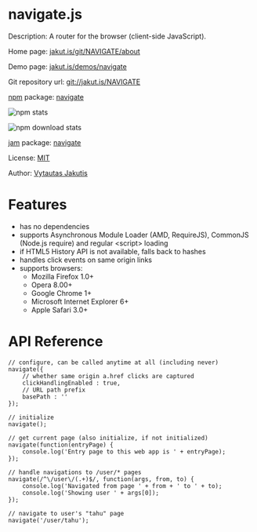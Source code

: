 # navigate.js

Description: A router for the browser (client-side JavaScript).

Home page: [jakut.is/git/NAVIGATE/about](https://jakut.is/git/NAVIGATE/about/)

Demo page: [jakut.is/demos/navigate](https://jakut.is/demos/navigate/)

Git repository url: [git://jakut.is/NAVIGATE](git://jakut.is/NAVIGATE)

[npm](https://npmjs.org) package: [navigate](https://npmjs.org/package/navigate)

![npm stats](https://nodei.co/npm/navigate.png)

![npm download stats](https://nodei.co/npm-dl/navigate.png?months=9)

[jam](http://jamjs.org) package: [navigate](http://jamjs.org/packages/#/details/navigate)

License: [MIT](https://jakut.is/git/NAVIGATE/plain/LICENSE)

Author: [Vytautas Jakutis](https://jakut.is)

# Features

* has no dependencies
* supports Asynchronous Module Loader (AMD, RequireJS), CommonJS (Node.js require) and regular &lt;script&gt; loading
* if HTML5 History API is not available, falls back to hashes
* handles click events on same origin links
* supports browsers:
  - Mozilla Firefox 1.0+
  - Opera 8.00+
  - Google Chrome 1+
  - Microsoft Internet Explorer 6+
  - Apple Safari 3.0+

# API Reference

    // configure, can be called anytime at all (including never)
    navigate({
        // whether same origin a.href clicks are captured
        clickHandlingEnabled : true,
        // URL path prefix
        basePath : ''
    });

    // initialize
    navigate();

    // get current page (also initialize, if not initialized)
    navigate(function(entryPage) {
        console.log('Entry page to this web app is ' + entryPage);
    });

    // handle navigations to /user/* pages
    navigate(/^\/user\/(.+)$/, function(args, from, to) {
        console.log('Navigated from page ' + from + ' to ' + to);
        console.log('Showing user ' + args[0]);
    });

    // navigate to user's "tahu" page
    navigate('/user/tahu');
